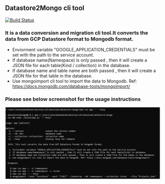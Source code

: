 ## Datastore2Mongo cli tool
[![Build Status](https://travis-ci.org/joemccann/dillinger.svg?branch=master)](https://travis-ci.org/joemccann/dillinger)
###  It is a data conversion and migration cli tool.It converts the data from GCP Datastore format to Mongodb format.
   - Enviorment variable "GOOGLE_APPLICATION_CREDENTIALS" must be set with the path to the service account.
   - If database name(Namespace) is only passed , then it will create a JSON file for each table(Kind / collection) in the database.
   - If database name and table name are both passed , then it will create a JSON file for that table in the database.
   - Use mongoimport cli tool to import the data to Mongodb. Ref: https://docs.mongodb.com/database-tools/mongoimport/ 
   
 ### Please see below screenshot for the usage instructions   

![Alt text](https://github.com/anshubana/datastore2mongo/blob/main/screenshots/screenshot1.PNG?raw=true "Title")



